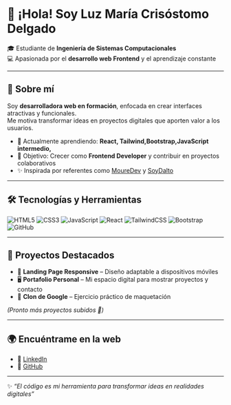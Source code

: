 # 👋 ¡Hola! Soy Luz María Crisóstomo Delgado  

🎓 Estudiante de **Ingeniería de Sistemas Computacionales**  
💻 Apasionada por el **desarrollo web Frontend** y el aprendizaje constante  

---

## 🚀 Sobre mí  
Soy **desarrolladora web en formación**, enfocada en crear interfaces atractivas y funcionales.  
Me motiva transformar ideas en proyectos digitales que aporten valor a los usuarios.  

- 🌱 Actualmente aprendiendo: **React, Tailwind,Bootstrap,JavaScript intermedio,**  
- 🎯 Objetivo: Crecer como **Frontend Developer** y contribuir en proyectos colaborativos  
- ✨ Inspirada por referentes como [MoureDev](https://github.com/mouredev) y [SoyDalto](https://github.com/soydalto)  

---
## 🛠️ Tecnologías y Herramientas  
![HTML5](https://img.shields.io/badge/HTML5-E34F26?style=for-the-badge&logo=html5&logoColor=white)
![CSS3](https://img.shields.io/badge/CSS3-1572B6?style=for-the-badge&logo=css3&logoColor=white) 
![JavaScript](https://img.shields.io/badge/JavaScript-F7DF1E?style=for-the-badge&logo=javascript&logoColor=black) 
![React](https://img.shields.io/badge/React-20232A?style=for-the-badge&logo=react&logoColor=61DAFB) 
![TailwindCSS](https://img.shields.io/badge/Tailwind_CSS-38B2AC?style=for-the-badge&logo=tailwind-css&logoColor=white)
![Bootstrap](https://img.shields.io/badge/Bootstrap-7952B3?style=for-the-badge&logo=bootstrap&logoColor=white)
![GitHub](https://img.shields.io/badge/GitHub-181717?style=for-the-badge&logo=github&logoColor=white) 


---

## 📌 Proyectos Destacados  
- 🎨 **Landing Page Responsive** – Diseño adaptable a dispositivos móviles  
- 🖥️ **Portafolio Personal** – Mi espacio digital para mostrar proyectos y contacto  
- 📑 **Clon de Google** – Ejercicio práctico de maquetación  

*(Pronto más proyectos subidos 🚀)*  

---

## 🌍 Encuéntrame en la web  
- 💼 [LinkedIn](https://www.linkedin.com/in/tuusuario)  
- 📂 [GitHub](https://github.com/tuusuario)  
---

✨ *“El código es mi herramienta para transformar ideas en realidades digitales”*  

